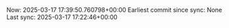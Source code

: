 Now: 2025-03-17 17:39:50.760798+00:00 Earliest commit since sync: None Last sync: 2025-03-17 17:22:46+00:00
